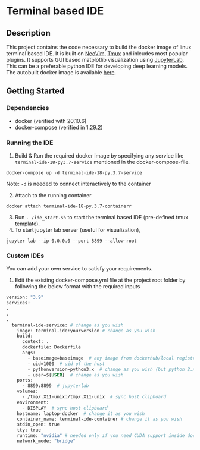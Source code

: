 # Terminal based IDE

## Description
This project contains the code necessary to build the docker image of linux terminal based IDE. It is built on [NeoVim](https://github.com/neovim/neovim), [Tmux](https://github.com/tmux/tmux) and inlcudes most popular plugins. It supports GUI based matplotlib visualization using [JupyterLab](https://jupyterlab.readthedocs.io/en/stable/index.html). This can be a preferable python IDE for developing deep learning models. The autobuilt docker image is available [here](https://hub.docker.com/r/karthi0804/terminal-ide).

## Getting Started

### Dependencies
- docker (verified with 20.10.6)
- docker-compose (verified in 1.29.2)

### Running the IDE

1. Build & Run the required docker image by specifying any service like `terminal-ide-18-py3.7-service` mentioned in the docker-compose-file.
```commandline
docker-compose up -d terminal-ide-18-py.3.7-service
```
Note: `-d` is needed to connect interactively to the container

2. Attach to the running container 
```commandline
docker attach terminal-ide-18-py.3.7-containerr
```

3. Run `. /ide_start.sh` to start the terminal based IDE (pre-defined tmux template).
4. To start jupyter lab server (useful for visualization), 
```commandline
jupyter lab --ip 0.0.0.0 --port 8899 --allow-root
```


### Custom IDEs
You can add your own service to satisfy your requirements.

1.  Edit the existing docker-compose.yml file at the project root folder by following the below format with the required inputs 
```dockerfile
version: "3.9"
services:
.
.
.
  terminal-ide-service: # change as you wish
    image: terminal-ide:yourversion # change as you wish
    build:
      context: .
      dockerfile: Dockerfile
      args:
        - baseimage=baseimage  # any image from dockerhub/local registry
        - uid=1000  # uid of the host
        - pythonversion=python3.x  # change as you wish (but python 2.x requires changes int he Docker file also)
        - user=${USER}  # change as you wish
    ports:
      - 8899:8899  # jupyterlab
    volumes:
      - /tmp/.X11-unix:/tmp/.X11-unix  # sync host clipboard
    environment:
      - DISPLAY  # sync host clipboard
    hostname: laptop-docker  # change it as you wish
    container_name: terminal-ide-container # change it as you wish
    stdin_open: true
    tty: true
    runtime: "nvidia" # needed only if you need CUDA support inside docker
    network_mode: "bridge"
```
